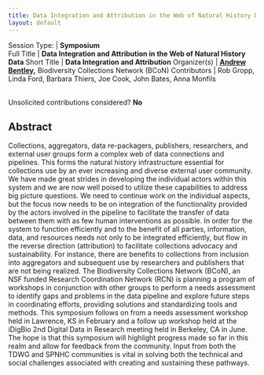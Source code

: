 ```yaml
---
title: Data Integration and Attribution in the Web of Natural History Data
layout: default
---
```


Session Type: | **Symposium**  
Full Title    | **Data Integration and Attribution in the Web of Natural History Data**
Short Title   | **Data Integration and Attribution**
Organizer(s)  | **[Andrew Bentley](mailto:abentley@ku.edu),** Biodiversity Collections Network (BCoN)
Contributors  | Rob Gropp, Linda Ford, Barbara Thiers, Joe Cook, John Bates, Anna Monfils


<p><br />Unsolicited contributions considered? <strong>No</strong></p>

<!--
**How many 80-minute sessions are you requesting?** 1
**Is your session open to unsolicited contributions?** Yes
**Technical Requirements:** 
Just a podium, screen and projector
-->


## Abstract  

Collections, aggregators, data re-packagers, publishers, researchers, and external user groups form a complex web of data connections and pipelines. This forms the natural history infrastructure essential for collections use by an ever increasing and diverse external user community. We have made great strides in developing the individual actors within this system and we are now well poised to utilize these capabilities to address big picture questions. We need to continue work on the individual aspects, but the focus now needs to be on integration of the functionality provided by the actors involved in the pipeline to facilitate the transfer of data between them with as few human interventions as possible. In order for the system to function efficiently and to the benefit of all parties, information, data, and resources needs not only to be integrated efficiently, but flow in the reverse direction (attribution) to facilitate collections advocacy and sustainability. For instance, there are benefits to collections from inclusion into aggregators and subsequent use by researchers and publishers that are not being realized. The Biodiversity Collections Network (BCoN), an NSF funded Research Coordination Network (RCN) is planning a program of workshops in conjunction with other groups to perform a needs assessment to identify gaps and problems in the data pipeline and explore future steps in coordinating efforts, providing solutions and standardizing tools and methods. This symposium follows on from a needs assessment workshop held in Lawrence, KS in February and a follow up workshop held at the iDigBio 2nd Digital Data in Research meeting held in Berkeley, CA in June. The hope is that this symposium will highlight progress made so far in this realm and allow for feedback from the community. Input from both the TDWG and SPNHC communities is vital in solving both the technical and social challenges associated with creating and sustaining these pathways.

